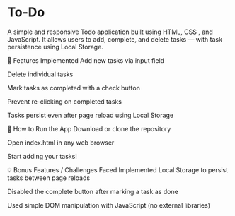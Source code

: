 # To-Do
A simple and responsive Todo application built using HTML, CSS , and JavaScript. It allows users to add, complete, and delete tasks — with task persistence using Local Storage.

📌 Features Implemented
Add new tasks via input field

Delete individual tasks

Mark tasks as completed with a check button

Prevent re-clicking on completed tasks

Tasks persist even after page reload using Local Storage

🚀 How to Run the App
Download or clone the repository

Open index.html in any web browser

Start adding your tasks!

💡 Bonus Features / Challenges Faced
Implemented Local Storage to persist tasks between page reloads

Disabled the complete button after marking a task as done

Used simple DOM manipulation with JavaScript (no external libraries)
